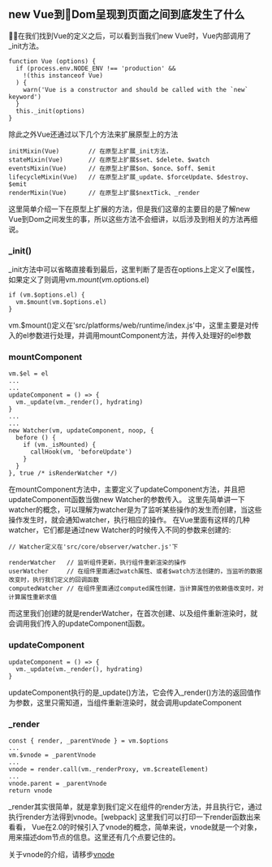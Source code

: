 ## new Vue到Dom呈现到页面之间到底发生了什么

在我们找到Vue的定义之后，可以看到当我们new Vue时，Vue内部调用了_init方法。

    function Vue (options) {
      if (process.env.NODE_ENV !== 'production' &&
        !(this instanceof Vue)
      ) {
        warn('Vue is a constructor and should be called with the `new` keyword')
      }
      this._init(options)
    }

除此之外Vue还通过以下几个方法来扩展原型上的方法

    initMixin(Vue)        // 在原型上扩展_init方法，
    stateMixin(Vue)       // 在原型上扩展$set、$delete、$watch
    eventsMixin(Vue)      // 在原型上扩展$on、$once、$off、$emit
    lifecycleMixin(Vue)   // 在原型上扩展_update、$forceUpdate、$destroy、$emit
    renderMixin(Vue)      // 在原型上扩展$nextTick、_render

这里简单介绍一下在原型上扩展的方法，但是我们这章的主要目的是了解new Vue到Dom之间发生的事，所以这些方法不会细讲，以后涉及到相关的方法再细说。

### _init()

_init方法中可以省略直接看到最后，这里判断了是否在options上定义了el属性，如果定义了则调用vm.$mount(vm.$options.el)

    if (vm.$options.el) {
      vm.$mount(vm.$options.el)
    }

vm.$mount()定义在'src/platforms/web/runtime/index.js'中，这里主要是对传入的el参数进行处理，并调用mountComponent方法，并传入处理好的el参数

### mountComponent

    vm.$el = el
    ...
    ...
    updateComponent = () => {
      vm._update(vm._render(), hydrating)
    }
    ...
    ...
    new Watcher(vm, updateComponent, noop, {
      before () {
        if (vm._isMounted) {
          callHook(vm, 'beforeUpdate')
        }
      }
    }, true /* isRenderWatcher */)

在mountComponent方法中，主要定义了updateComponent方法，并且把updateComponent函数当做new Watcher的参数传入。
这里先简单讲一下watcher的概念，可以理解为watcher是为了监听某些操作的发生而创建，当这些操作发生时，就会通知watcher，执行相应的操作。
在Vue里面有这样的几种watcher，它们都是通过new Watcher的时候传入不同的参数来创建的:

    // Watcher定义在'src/core/observer/watcher.js'下

    renderWatcher   // 监听组件更新，执行组件重新渲染的操作
    userWatcher     // 在组件里面通过watch属性、或者$watch方法创建的，当监听的数据改变时，执行我们定义的回调函数
    computedWatcher // 在组件里面通过computed属性创建，当计算属性的依赖值改变时，对计算属性重新求值

而这里我们创建的就是renderWatcher，在首次创建、以及组件重新渲染时，就会调用我们传入的updateComponent函数。


### updateComponent

    updateComponent = () => {
      vm._update(vm._render(), hydrating)
    }

updateComponent执行的是_update()方法，它会传入_render()方法的返回值作为参数，这里只需知道，当组件重新渲染时，就会调用updateComponent

### _render

    const { render, _parentVnode } = vm.$options
    ...
    vm.$vnode = _parentVnode
    ...
    vnode = render.call(vm._renderProxy, vm.$createElement)
    ...
    vnode.parent = _parentVnode
    return vnode

_render其实很简单，就是拿到我们定义在组件的render方法，并且执行它，通过执行render方法得到vnode。[webpack]
这里我们可以打印一下render函数出来看看，
Vue在2.0的时候引入了vnode的概念，简单来说，vnode就是一个对象，用来描述dom节点的信息。这里还有几个点要记住的。

关于vnode的介绍，请移步[vnode]()
